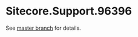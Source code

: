 # Sitecore.Support.96396

See [master branch](https://github.com/sitecoresupport/Sitecore.Support.96396) for details.